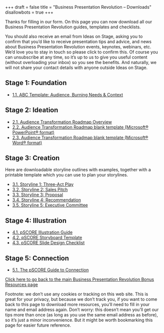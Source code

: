 +++
draft 			= false
title 			= "Business Presentation Revolution – Downloads"
disallowbots		= true
+++

Thanks for filling in our form. On this page you can now download all our Business Presentation Revolution guides, templates and checklists.

You should also receive an email from Ideas on Stage, asking you to confirm that you’d like to receive presentation tips and advice, and news about Business Presentation Revolution events, keynotes, webinars, etc. We’d love you to stay in touch so please click to confirm this. Of course you can unsubscribe at any time, so it’s up to us to give you useful content (without overloading your inbox) so you see the benefits. And naturally, we will not share your contact details with anyone outside Ideas on Stage.

## Stage 1: Foundation

* [1.1. ABC Template: Audience, Burning Needs & Context](bpr-bonus-1-1-abc-template-pdf.zip)

## Stage 2: Ideation

* [2.1. Audience Transformation Roadmap Overview](bpr-bonus-2-1-audience-transformation-roadmap-overview-pdf.zip)
* [2.2. Audience Transformation Roadmap blank template (Microsoft® PowerPoint® format)](bpr-bonus-2-2-ppt-audience-transformation-roadmap-template-potx.zip)
* [2.3. Audience Transformation Roadmap blank template (Microsoft® Word® format)](bpr-bonus-2-3-word-audience-transformation-roadmap-template-dotx.zip)

## Stage 3: Creation

Here are downloadable storyline outlines with examples, together with a printable template which you can use to plan your storylines.

* [3.1. Storyline 1: Three-Act Play](bpr-bonus-3-1-storyline-1-three-act-play-pdf.zip)
* [3.2. Storyline 2: Sales Pitch](bpr-bonus-3-2-storyline-2-sales-pitch-pdf.zip)
* [3.3. Storyline 3: Proposal](bpr-bonus-3-3-storyline-3-proposal-pdf.zip)
* [3.4. Storyline 4: Recommendation](bpr-bonus-3-4-storyline-4-recommendation-pdf.zip)
* [3.5. Storyline 5: Executive Committee](bpr-bonus-3-5-storyline-5-executive-committee-pdf.zip)

## Stage 4: Illustration

* [4.1. pSCORE Illustration Guide](bpr-bonus-4-1-illustration-pdf.zip)
* [4.2. pSCORE Storyboard Template](bpr-bonus-4-2-pscore-storyboard-template-dotx.zip)
* [4.3. pSCORE Slide Design Checklist](bpr-bonus-4-3-pscore-slide-design-checklist-dotx.zip)

## Stage 5: Connection

* [5.1. The pSCORE Guide to Connection](bpr-bonus-5-1-the-pscore-guide-to-connection-pdf.zip)

[Click here to go back to the main Business Presentation Revolution Bonus Resources page](/business-presentation-revolution/book/bonus-content/)

Footnote: we don’t use any cookies or tracking on this web site. This is great for your privacy, but because we don’t track you, if you want to come back to this page to download more resources, you’ll need to fill in your name and email address again. Don’t worry: this doesn’t mean you’ll get our tips more than once (as long as you use the same email address as before), so it’s just a minor inconvenience. But it might be worth bookmarking this page for easier future reference.

